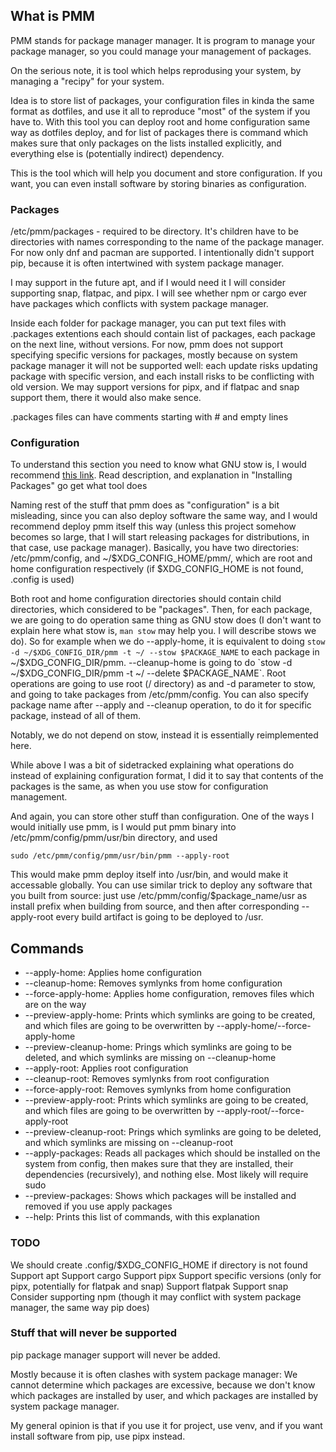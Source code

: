 ## What is PMM
PMM stands for package manager manager. It is program to manage your
package manager, so you could manage your management of packages.

On the serious note, it is tool which helps reprodusing your system,
by managing a "recipy" for your system.

Idea is to store list of packages, your configuration files in
kinda the same format as dotfiles, and use it all to reproduce
"most" of the system if you have to. With this tool you can deploy
root and home configuration same way as dotfiles deploy, and
for list of packages there is command which makes sure that
only packages on the lists installed explicitly, and everything
else is (potentially indirect) dependency.

This is the tool which will help you document and store configuration.
If you want, you can even install software by storing binaries as
configuration.

### Packages
/etc/pmm/packages - required to be directory. It's children have to be directories
with names corresponding to the name of the package manager. For now only dnf and pacman
are supported. I intentionally didn't support pip, because it is often intertwined with
system package manager.

I may support in the future apt, and if I would need it I will
consider supporting snap, flatpac, and pipx. I will see whether npm or cargo ever have
packages which conflicts with system package manager.

Inside each folder for package manager, you can put text files with .packages extentions
each should contain list of packages, each package on the next line, without versions.
For now, pmm does not support specifying specific versions for packages, mostly because
on system package manager it will not be supported well: each update risks updating
package with specific version, and each install risks to be conflicting with old version.
We may support versions for pipx, and if flatpac and snap support them, there it would
also make sence.

.packages files can have comments starting with # and empty lines

### Configuration

To understand this section you need to know what GNU stow is, I would recommend
[this link](https://linux.die.net/man/8/stow).
Read description, and explanation in "Installing Packages" go get what tool does

Naming rest of the stuff that pmm does as "configuration" is a bit misleading, since
you can also deploy software the same way, and I would recommend deploy pmm itself
this way (unless this project somehow becomes so large, that I will start releasing
packages for distributions, in that case, use package manager). Basically, you have
two directories: /etc/pmm/config, and ~/$XDG_CONFIG_HOME/pmm/, which are root and home
configuration respectively (if $XDG_CONFIG_HOME is not found, .config is used)

Both root and home configuration directories should contain child directories,
which considered to be "packages". Then, for each package, we are going to
do operation same thing as GNU stow does (I don't want to explain here what stow is,
`man stow` may help you. I will describe stows we do). So for example when we do
--apply-home, it is equivalent to doing `stow -d ~/$XDG_CONFIG_DIR/pmm -t ~/ --stow $PACKAGE_NAME`
to each package in ~/$XDG_CONFIG_DIR/pmm. --cleanup-home is going to do
`stow -d ~/$XDG_CONFIG_DIR/pmm -t ~/ --delete $PACKAGE_NAME`. Root operations are going to use root (/ directory)
as and -d parameter to stow, and going to take packages from /etc/pmm/config.
You can also specify package name after --apply and --cleanup operation, to do it for specific package, instead
of all of them.

Notably, we do not depend on stow, instead it is essentially reimplemented here.

While above I was a bit of sidetracked explaining what operations do instead of explaining
configuration format, I did it to say that contents of the packages is the same,
as when you use stow for configuration management.

And again, you can store other stuff than configuration. One of the ways I would initially use
pmm, is I would put pmm binary into /etc/pmm/config/pmm/usr/bin directory, and used
```
sudo /etc/pmm/config/pmm/usr/bin/pmm --apply-root
```
This would make pmm deploy itself into /usr/bin, and would make it accessable globally.
You can use similar trick to deploy any software that you built from source:
just use /etc/pmm/config/$package_name/usr as install prefix when building from source,
and then after corresponding --apply-root every build artifact is going to be
deployed to /usr.


## Commands
* --apply-home:   Applies home configuration
* --cleanup-home:    Removes symlynks from home configuration
* --force-apply-home:   Applies home configuration, removes files which are on the way
* --preview-apply-home:   Prints which symlinks are going to be created, and which files are going to be overwritten by --apply-home/--force-apply-home
* --preview-cleanup-home:   Prings which symlinks are going to be deleted, and which symlinks are missing on --cleanup-home
* --apply-root:   Applies root configuration
* --cleanup-root:  Removes symlynks from root configuration
* --force-apply-root:   Removes symlynks from home configuration
* --preview-apply-root:   Prints which symlinks are going to be created, and which files are going to be overwritten by --apply-root/--force-apply-root
* --preview-cleanup-root:   Prings which symlinks are going to be deleted, and which symlinks are missing on --cleanup-root
* --apply-packages:  Reads all packages which should be installed on the system from config, then makes sure that they are installed, their dependencies (recursively), and nothing else. Most likely will require sudo
* --preview-packages:   Shows which packages will be installed and removed if you use apply packages
* --help:  Prints this list of commands, with this explanation

### TODO
We should create .config/$XDG_CONFIG_HOME if directory is not found
Support apt
Support cargo
Support pipx
Support specific versions (only for pipx, potentially for flatpak and snap)
Support flatpak
Support snap
Consider supporting npm (though it may conflict with system package manager, the same way pip does)

### Stuff that will never be supported
pip package manager support will never be added.

Mostly because it is often clashes with system package manager: We cannot
determine which packages are excessive, because we don't know which packages
are installed by user, and which packages are installed by system package manager.

My general opinion is that if you use it for project, use venv, and if you want
install software from pip, use pipx instead.


